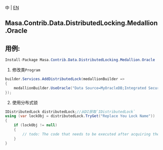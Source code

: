 中 | [EN](README.md)

## Masa.Contrib.Data.DistributedLocking.Medallion.Oracle

## 用例:

```c#
Install-Package Masa.Contrib.Data.DistributedLocking.Medallion.Oracle
```

1. 修改类`Program`

``` C#
builder.Services.AddDistributedLock(medallionBuilder =>
{
    medallionBuilder.UseOracle("Data Source=MyOracleDB;Integrated Security=yes;");
});
```

2. 使用分布式锁

``` C#
IDistributedLock distributedLock;//从DI获取`IDistributedLock`
using (var lockObj = distributedLock.TryGet("Replace You Lock Name"))
{
    if (lockObj != null)
    {
        // todo: The code that needs to be executed after acquiring the distributed lock
    }
}
```

